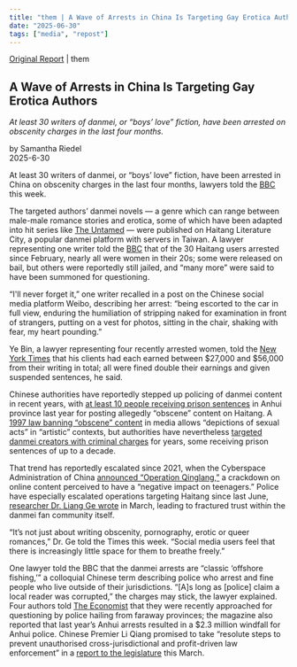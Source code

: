 ```yaml
---
title: "them | A Wave of Arrests in China Is Targeting Gay Erotica Authors" 
date: "2025-06-30"
tags: ["media", "repost"] 
---
```


[Original Report](https://www.them.us/story/china-gay-erotica-arrests-danmei?client_service_name=them.&client_service_id=31178) | them

## A Wave of Arrests in China Is Targeting Gay Erotica Authors

_At least 30 writers of danmei, or “boys’ love” fiction, have been arrested on obscenity charges in the last four months._

by Samantha Riedel  
2025-6-30

At least 30 writers of danmei, or “boys’ love” fiction, have been arrested in China on obscenity charges in the last four months, lawyers told the [BBC](https://www.bbc.com/news/articles/c056nle2drno) this week.

The targeted authors’ danmei novels — a genre which can range between male-male romance stories and erotica, some of which have been adapted into hit series like [The Untamed](https://www.vox.com/2020/3/27/21192718/the-untamed-netflix-review-rec-mdzs-cql) — were published on Haitang Literature City, a popular danmei platform with servers in Taiwan. A lawyer representing one writer told the [BBC](https://www.bbc.com/news/articles/c056nle2drno) that of the 30 Haitang users arrested since February, nearly all were women in their 20s; some were released on bail, but others were reportedly still jailed, and “many more” were said to have been summoned for questioning.

“I'll never forget it,” one writer recalled in a post on the Chinese social media platform Weibo, describing her arrest: “being escorted to the car in full view, enduring the humiliation of stripping naked for examination in front of strangers, putting on a vest for photos, sitting in the chair, shaking with fear, my heart pounding.”

Ye Bin, a lawyer representing four recently arrested women, told the [New York Times](https://archive.is/20250629192347/https://www.nytimes.com/2025/06/28/world/asia/china-boys-love-women.html#selection-1107.108-1107.127) that his clients had each earned between $27,000 and $56,000 from their writing in total; all were fined double their earnings and given suspended sentences, he said.

Chinese authorities have reportedly stepped up policing of danmei content in recent years, with [at least 10 people receiving prison sentences](https://www.them.us/story/china-gay-fanfiction-arrests-crackdown) in Anhui province last year for posting allegedly “obscene” content on Haitang. A [1997 law banning “obscene” content](https://www.sixthtone.com/news/1661) in media allows “depictions of sexual acts” in “artistic” contexts, but authorities have nevertheless [targeted danmei creators with criminal charges](https://www.hrw.org/news/2018/11/29/chinas-pornography-laws-are-backdoor-censorship) for years, some receiving prison sentences of up to a decade.

That trend has reportedly escalated since 2021, when the Cyberspace Administration of China [announced “Operation Qinglang,”](https://thechinaproject.com/2023/10/05/how-censorship-changed-the-landscape-of-chinas-queer-audio-dramas/) a crackdown on online content perceived to have a “negative impact on teenagers.” Police have especially escalated operations targeting Haitang since last June, [researcher Dr. Liang Ge wrote](https://journals.sagepub.com/doi/10.1177/13675494251326775) in March, leading to fractured trust within the danmei fan community itself.

“It’s not just about writing obscenity, pornography, erotic or queer romances,” Dr. Ge told the Times this week. “Social media users feel that there is increasingly little space for them to breathe freely.”

One lawyer told the BBC that the danmei arrests are “classic ‘offshore fishing,’” a colloquial Chinese term describing police who arrest and fine people who live outside of their jurisdictions. “[A]s long as [police] claim a local reader was corrupted,” the charges may stick, the lawyer explained. Four authors told [The Economist](https://www.economist.com/china/2025/06/26/chinese-cops-are-cuffing-erotica) that they were recently approached for questioning by police hailing from faraway provinces; the magazine also reported that last year’s Anhui arrests resulted in a $2.3 million windfall for Anhui police. Chinese Premier Li Qiang promised to take “resolute steps to prevent unauthorised cross-jurisdictional and profit-driven law enforcement” in a [report to the legislature](https://www.economist.com/china/2025/03/27/the-chinese-government-is-cracking-down-on-predatory-law-enforcement) this March.
